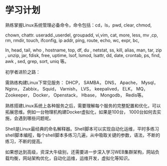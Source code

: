 # 学习计划

熟练掌握Linux系统管理必备命令，命令包括：cd，ls，pwd, clear, chmod,

chown, chattr. useradd.,userdel, groupadd, vi,vim, cat, more, less, mv ,cp, rm, rmdir, touch, ifconfig, ip addr, ping, route, echo, wc, expr, bc,

ln, head, tail, who , hostname, top, df, du , netstat, ss, kill, alias, man, tar, zip , unzip, jar, fdisk, free, uptime, lsof, lsmod, lsattr, dd, date, crontab, ps, find, awk , sed, grep, sort, uniq 等。 



初学者进阶之路：

需熟练构建Linux下常见服务： DHCP， SAMBA， DNS， Apache， Mysql， Nginx， Zabbix， Squid， Varnish， LVS， keepalived， ELK， MQ， Zookeeper， Docker， Openstack， Hbase， Mongodb， Redis等。 



熟练搭建Linux系统上各种服务之后，需要理解每个服务的完整配置和优化，可以拓展思维。例如一台物理机构建Docker虚拟化，如果是100台， 1000台如何去实施，会遇到哪些问题呢。 

Shell是Linux最经典的命名解释器。Shell脚本可以实现自动化运维，平时多练习shell脚本编程，每个shell脚本多练习几遍，从中吸取关键的参数，语法，不断的练习，不断的提高。

如果想达到高级，资深大牛级别，还需要进一步深入学习WEB集群架构，网站负载均衡，网站架构优化，自动化运维，运维开发，虚拟化等知识。 

